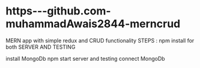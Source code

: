 # https---github.com-muhammadAwais2844-merncrud
MERN app with simple redux and CRUD functionality
STEPS :
npm  install for both SERVER AND TESTING 

install MongoDb 
npm start  server and testing
connect MongoDb 

